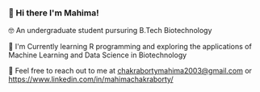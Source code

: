 ### :wave: Hi there I'm Mahima! 
:nerd_face: An undergraduate student pursuring B.Tech Biotechnology 

:seedling: I'm Currently learning R programming and exploring the applications of Machine Learning and Data Science in Biotechnology

:sunflower: Feel free to reach out to me at chakrabortymahima2003@gmail.com or https://www.linkedin.com/in/mahimachakraborty/


<!---
mahiiC/mahiiC is a ✨ special ✨ repository because its `README.md` (this file) appears on your GitHub profile.
You can click the Preview link to take a look at your changes.
--->
